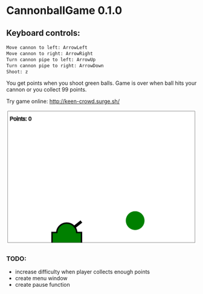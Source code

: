 # CannonballGame 0.1.0

## Keyboard controls: 

```
Move cannon to left: ArrowLeft
Move cannon to right: ArrowRight
Turn cannon pipe to left: ArrowUp
Turn cannon pipe to right: ArrowDown
Shoot: z
```
You get points when you shoot green balls.
Game is over when ball hits your cannon or you collect 99 points.

Try game online: http://keen-crowd.surge.sh/

![Example image](/public/example1.png)

### TODO:
- increase difficulty when player collects enough points
- create menu window
- create pause function

